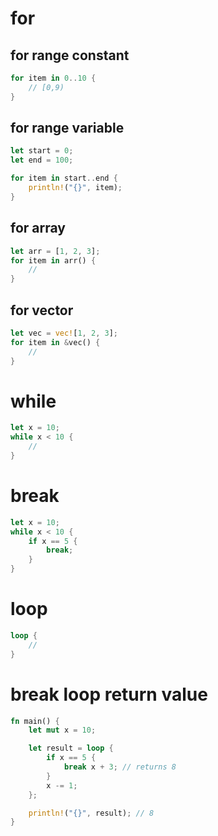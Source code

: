 # for

## for range constant

```rs
for item in 0..10 {
    // [0,9)
}
```

## for range variable

```rs
let start = 0;
let end = 100;

for item in start..end {
    println!("{}", item);
}
```

## for array

```rs
let arr = [1, 2, 3];
for item in arr() {
    //
}
```

## for vector

```rs
let vec = vec![1, 2, 3];
for item in &vec() {
    //
}
```

# while

```rs
let x = 10;
while x < 10 {
    //
}
```

# break

```rs
let x = 10;
while x < 10 {
    if x == 5 {
        break;
    }
}
```

# loop

```rs
loop {
    //
}
```

# break loop return value

```rs
fn main() {
    let mut x = 10;

    let result = loop {
        if x == 5 {
            break x + 3; // returns 8
        }
        x -= 1;
    };

    println!("{}", result); // 8
}
```
